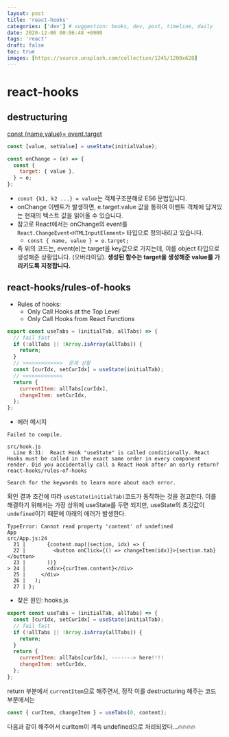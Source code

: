 ```yaml
---
layout: post
title: 'react-hooks'
categories: ['dev'] # suggestion: books, dev, post, timeline, daily
date: 2020-12-06 00:06:48 +0900
tags: 'react'
draft: false
toc: true
images: [https://source.unsplash.com/collection/1245/1200x628]
---
```


# react-hooks

## destructuring

[const {name,value}= event.target](https://stackoverflow.com/questions/55188257/const-name-value-event-target-what-does-this-mean)

```js
const [value, setValue] = useState(initialValue);

const onChange = (e) => {
  const {
    target: { value },
  } = e;
};
```

- `const {k1, k2 ...} = value`는 객체구조분해로 ES6 문법입니다.
- onChange 이벤트가 발생하면, e.target.value 값을 통하여 이벤트 객체에 담겨있는 현재의 텍스트 값을 읽어올 수 있습니다.
- 참고로 React에서는 onChange의 event를 `React.ChangeEvent<HTMLInputElement>` 타입으로 정의내리고 있습니다.
  - `const { name, value } = e.target;`
- 즉 위의 코드는, event(e)는 target을 key값으로 가지는데, 이를 object 타입으로 생성해준 상황입니다. (오버라이딩). **생성된 함수는 target을 생성해준 value를 가리키도록 지정합니다.**

## react-hooks/rules-of-hooks

- Rules of hooks:
  - Only Call Hooks at the Top Level
  - Only Call Hooks from React Functions

```js
export const useTabs = (initialTab, allTabs) => {
  // fail fast
  if (!allTabs || !Array.isArray(allTabs)) {
    return;
  }
  // >>>>>>>>>>>>>  문제 상황
  const [curIdx, setCurIdx] = useState(initialTab);
  // <<<<<<<<<<<<<
  return {
    currentItem: allTabs[curIdx],
    changeItem: setCurIdx,
  };
};
```

- 에러 메시지

```
Failed to compile.

src/hook.js
  Line 8:31:  React Hook "useState" is called conditionally. React Hooks must be called in the exact same order in every component render. Did you accidentally call a React Hook after an early return?  react-hooks/rules-of-hooks

Search for the keywords to learn more about each error.

```

확인 결과 조건에 따라 `useState(initialTab)`코드가 동작하는 것을 경고한다. 이를 해결하기 위해서는 가장 상위에 useState를 두면 되지만, useState의 초깃값이 `undefined`이기 때문에 아래의 에러가 발생한다.

```
TypeError: Cannot read property 'content' of undefined
App
src/App.js:24
  21 |       {content.map((section, idx) => (
  22 |         <button onClick={() => changeItem(idx)}>{section.tab}</button>
  23 |       ))}
> 24 |       <div>{curItem.content}</div>
  25 |     </div>
  26 |   );
  27 | };
```

- 찾은 원인: hooks.js
```js
export const useTabs = (initialTab, allTabs) => {
  const [curIdx, setCurIdx] = useState(initialTab);
  // fail fast
  if (!allTabs || !Array.isArray(allTabs)) {
    return;
  }
  return {
    currentItem: allTabs[curIdx], -------> here!!!!
    changeItem: setCurIdx,
  };
};
```
return 부분에서 `currentItem`으로 해주면서, 정작 이를 destructuring 해주는 코드 부분에서는 

```js
const { curItem, changeItem } = useTabs(0, content);
```
다음과 같이 해주어서 curItem이 계속 undefined으로 처리되었다...🔥🔥🔥🔥


